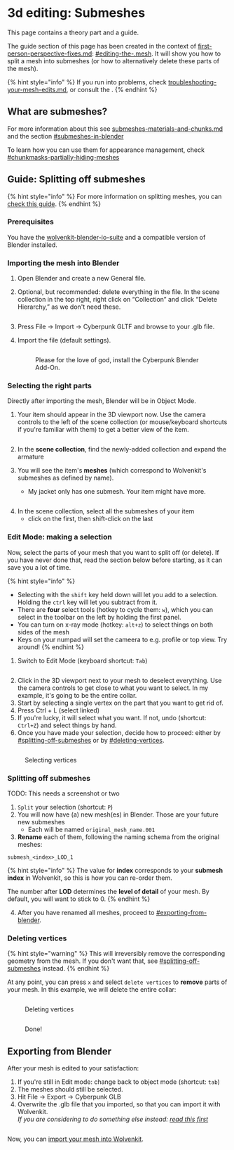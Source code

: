# 3d editing: Submeshes

This page contains a theory part and a guide.

The guide section of this page has been created in the context of [first-person-perspective-fixes.md](../../modding-guides/items-equipment/first-person-perspective-fixes.md "mention"): [#editing-the-.mesh](../../modding-guides/items-equipment/first-person-perspective-fixes.md#editing-the-.mesh "mention"). It will show you how to split a mesh into submeshes (or how to alternatively delete these parts of the mesh).

{% hint style="info" %}
If you run into problems, check [troubleshooting-your-mesh-edits.md](troubleshooting-your-mesh-edits.md "mention"), or consult the .
{% endhint %}

## What are submeshes?

For more information about this see [submeshes-materials-and-chunks.md](../files-and-what-they-do/3d-objects-.mesh-files/submeshes-materials-and-chunks.md "mention") and the section [#submeshes-in-blender](../files-and-what-they-do/3d-objects-.mesh-files/submeshes-materials-and-chunks.md#submeshes-in-blender "mention")

To learn how you can use them for appearance management, check [#chunkmasks-partially-hiding-meshes](../files-and-what-they-do/3d-objects-.mesh-files/submeshes-materials-and-chunks.md#chunkmasks-partially-hiding-meshes "mention")

## Guide: Splitting off submeshes

{% hint style="info" %}
For more information on splitting meshes, you can [check this guide](../core-mods-explained/amm/textured-items-and-cyberpunk-materials.md#step-2-processing-the-downloaded-mesh).
{% endhint %}

### Prerequisites

You have the [wolvenkit-blender-io-suite](../modding-tools/wolvenkit-blender-io-suite/ "mention") and a compatible version of Blender installed.

### Importing the mesh into Blender

1. Open Blender and create a new General file.&#x20;
2.  Optional, but recommended: delete everything in the file. In the scene collection in the top right, right click on “Collection” and click “Delete Hierarchy,” as we don't need these.

    <figure><img src="../../.gitbook/assets/first_person_fixes_12.png" alt=""><figcaption></figcaption></figure>
3. Press File → Import → Cyberpunk GLTF and browse to your .glb file.
4.  Import the file (default settings).

    <figure><img src="../../.gitbook/assets/first_person_fixes_11.png" alt=""><figcaption><p>Please for the love of god, install the Cyberpunk Blender Add-On.</p></figcaption></figure>



### Selecting the right parts

Directly after importing the mesh, Blender will be in Object Mode.

1.  Your item should appear in the 3D viewport now. Use the camera controls to the left of the scene collection (or mouse/keyboard shortcuts if you're familiar with them) to get a better view of the item.

    <figure><img src="../../.gitbook/assets/first_person_fixes_10.png" alt=""><figcaption></figcaption></figure>
2. In the **scene collection**, find the newly-added collection and expand the armature
3. You will see the item's **meshes** (which correspond to Wolvenkit's submeshes as defined by name).
   * My jacket only has one submesh. Your item might have more.&#x20;

<figure><img src="../../.gitbook/assets/first_person_fixes_9.png" alt=""><figcaption></figcaption></figure>

4. In the scene collection, select all the submeshes of your item
   * click on the first, then shift-click on the last

### Edit Mode: making a selection

Now, select the parts of your mesh that you want to split off (or delete). If you have never done that, read the section below before starting, as it can save you a lot of time.

{% hint style="info" %}
* Selecting with the `shift` key held down will let you add to a selection. Holding the `ctrl` key will let you subtract from it.
* There are **four** select tools (hotkey to cycle them: `w`), which you can select in the toolbar on the left by holding the first panel.
* You can turn on x-ray mode (hotkey: `alt+z`) to select things on both sides of the mesh
* Keys on your numpad will set the cameera to e.g. profile or top view. Try around!
{% endhint %}

1. Switch to Edit Mode (keyboard shortcut: `Tab`)

<figure><img src="../../.gitbook/assets/first_person_fixes_8.png" alt=""><figcaption></figcaption></figure>

2. Click in the 3D viewport next to your mesh to deselect everything. Use the camera controls to get close to what you want to select. In my example, it's going to be the entire collar.
3. Start by selecting a single vertex on the part that you want to get rid of.
4. Press Ctrl + L (select linked)
5. If you're lucky, it will select what you want. If not, undo (shortcut: `Ctrl+Z`) and select things by hand.&#x20;
6. Once you have made your selection, decide how to proceed: either by [#splitting-off-submeshes](3d-editing-submeshes.md#splitting-off-submeshes "mention") or by [#deleting-vertices](3d-editing-submeshes.md#deleting-vertices "mention").

<figure><img src="../../.gitbook/assets/first_person_fixes_6.png" alt=""><figcaption><p>Selecting vertices</p></figcaption></figure>

### Splitting off submeshes

TODO: This needs a screenshot or two

1. `Split` your selection (shortcut: `P`)
2. You will now have (a) new mesh(es) in Blender. Those are your future new submeshes
   * Each will be named `original_mesh_name.001`
3. **Rename** each of them, following the naming schema from the original meshes:&#x20;

```
submesh_<index>_LOD_1
```

{% hint style="info" %}
The value for **index** corresponds to your **submesh index** in Wolvenkit, so this is how you can re-order them.

The number after **LOD** determines the **level of detail** of your mesh. By default, you will want to stick to 0.
{% endhint %}

4. After you have renamed all meshes, proceed to [#exporting-from-blender](3d-editing-submeshes.md#exporting-from-blender "mention").

### Deleting vertices

{% hint style="warning" %}
This will irreversibly remove the corresponding geometry from the mesh. If you don't want that, see [#splitting-off-submeshes](3d-editing-submeshes.md#splitting-off-submeshes "mention") instead.
{% endhint %}

At any point, you can press `x` and select `delete vertices` to **remove** parts of your mesh. In this example, we will delete the entire collar:

<figure><img src="../../.gitbook/assets/first_person_fixes_4.png" alt=""><figcaption><p>Deleting vertices</p></figcaption></figure>

<figure><img src="../../.gitbook/assets/first_person_fixes_3.png" alt=""><figcaption><p>Done!</p></figcaption></figure>

## Exporting from Blender

After your mesh is edited to your satisfaction:

1. If you're still in Edit mode: change back to object mode (shortcut: `tab`)
2. The meshes should still be selected.
3. Hit File → Export → Cyberpunk GLB
4. Overwrite the .glb file that you imported, so that you can import it with Wolvenkit. \
   _If you are considering to do something else instead:_ [_read this first_](https://app.gitbook.com/s/-MP\_ozZVx2gRZUPXkd4r/wolvenkit-app/usage/import-export#file-structure)

<figure><img src="../../.gitbook/assets/first_person_fixes_2.png" alt=""><figcaption></figcaption></figure>

Now, you can [import your mesh into Wolvenkit](exporting-and-importing-meshes/#importing-to-.mesh).
